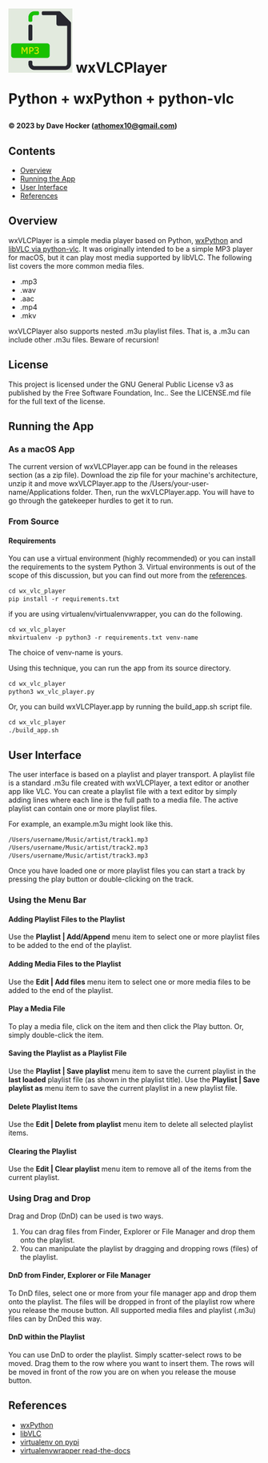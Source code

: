 # ![wxVLCPlayer Logo](resources/wx_vlc_player.gif) wxVLCPlayer<p><b>Python + wxPython + python-vlc</b></p>

**© 2023 by Dave Hocker (athomex10@gmail.com)**

## Contents
* [Overview](#overview)
* [Running the App](#running-the-app)
* [User Interface](#user-interface)
* [References](#references)

## Overview <a id="overview"></a>
wxVLCPlayer is a simple media player based on Python, [wxPython](https://www.wxpython.org/) 
and [libVLC via python-vlc](https://www.videolan.org/vlc/libvlc.html). 
It was originally intended to be a simple MP3 player for macOS, but it can play most media supported 
by libVLC. The following list covers the more common media files.

* .mp3
* .wav
* .aac
* .mp4
* .mkv

wxVLCPlayer also supports nested .m3u playlist files. That is, a .m3u can include
other .m3u files. Beware of recursion!

## License

This project is licensed under the GNU General Public License v3 as published 
by the Free Software Foundation, Inc..
See the LICENSE.md file for the full text of the license.

## Running the App <a id="running-the-app"></a>
### As a macOS App
The current version of wxVLCPlayer.app can be found in the releases section (as a zip file). Download
the zip file for your machine's architecture, unzip it and move wxVLCPlayer.app to the 
/Users/your-user-name/Applications folder. Then, run the wxVLCPlayer.app. You will have to go 
through the gatekeeper hurdles to get it to run.

### From Source
#### Requirements
You can use a virtual environment (highly recommended) or you can install the 
requirements to the system Python 3. Virtual environments is out of the scope of
this discussion, but you can find out more from the [references](#references).

```
cd wx_vlc_player
pip install -r requirements.txt
```

if you are using virtualenv/virtualenvwrapper, you can do the following.

```
cd wx_vlc_player
mkvirtualenv -p python3 -r requirements.txt venv-name
```
The choice of venv-name is yours.

Using this technique, you can run the app from its source directory.

```
cd wx_vlc_player
python3 wx_vlc_player.py
```
    
Or, you can build wxVLCPlayer.app by running the build_app.sh script file.

```
cd wx_vlc_player
./build_app.sh
```

## User Interface <a id="user-interface"></a>
The user interface is based on a playlist and player transport. 
A playlist file is a standard .m3u file created with wxVLCPlayer, a text editor or another app like VLC. 
You can create a playlist file with a text editor by simply adding
lines where each line is the full path to a media file. The active playlist can contain
one or more playlist files.

For example, an example.m3u might look like this.

```
/Users/username/Music/artist/track1.mp3
/Users/username/Music/artist/track2.mp3
/Users/username/Music/artist/track3.mp3
```

Once you have loaded one or more playlist files you can start a track by pressing 
the play button or double-clicking on the track.

### Using the Menu Bar

#### Adding Playlist Files to the Playlist
Use the **Playlist | Add/Append** menu item to select one or more playlist files
to be added to the end of the playlist.

#### Adding Media Files to the Playlist
Use the **Edit | Add files** menu item to select one or more media files
to be added to the end of the playlist.

#### Play a Media File
To play a media file, click on the item and then click the Play button. Or, simply 
double-click the item.

#### Saving the Playlist as a Playlist File
Use the **Playlist | Save playlist** menu item to save the current playlist 
in the **last loaded** playlist file (as shown in the playlist title).
Use the **Playlist | Save playlist as** menu item to save the current playlist in
a new playlist file.

#### Delete Playlist Items
Use the **Edit | Delete from playlist** menu item to delete all selected playlist items.

#### Clearing the Playlist
Use the **Edit | Clear playlist** menu item to remove all of the items from the current playlist.

### Using Drag and Drop

Drag and Drop (DnD) can be used is two ways.

1. You can drag files from Finder, Explorer or File Manager and drop them onto the playlist.
2. You can manipulate the playlist by dragging and dropping rows (files) of the playlist.

#### DnD from Finder, Explorer or File Manager

To DnD files, select one or more from your file manager app and drop them onto the playlist.
The files will be dropped in front of the playlist row where you release the mouse button.
All supported media files and playlist (.m3u) files can by DnDed this way.

#### DnD within the Playlist

You can use DnD to order the playlist. Simply scatter-select rows to be moved.
Drag them to the row where you want to insert them. The rows will be moved
in front of the row you are on when you release the mouse button.

## References <a id="references"></a>
* [wxPython](https://www.wxpython.org/)
* [libVLC](https://www.videolan.org/vlc/libvlc.html)
* [virtualenv on pypi](https://virtualenv.pypa.io/en/latest/)
* [virtualenvwrapper read-the-docs](https://virtualenvwrapper.readthedocs.io/en/latest/)
